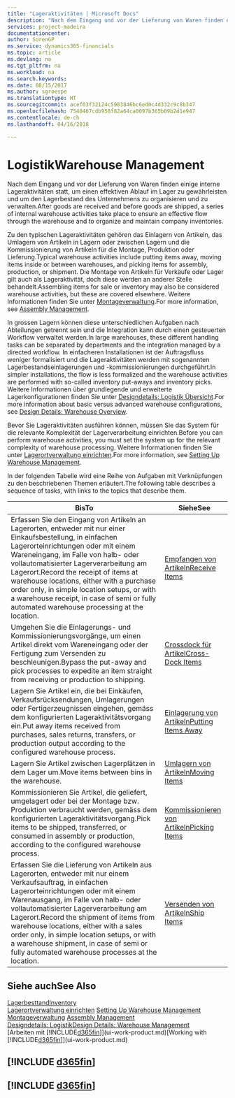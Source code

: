 ```yaml
---
title: "Lageraktivitäten | Microsoft Docs"
description: "Nach dem Eingang und vor der Lieferung von Waren finden einige interne Lageraktivitäten statt, um einen effektiven Ablauf im Lager zu gewährleisten und um den Lagerbestand des Unternehmens zu organisieren und zu verwalten."
services: project-madeira
documentationcenter: 
author: SorenGP
ms.service: dynamics365-financials
ms.topic: article
ms.devlang: na
ms.tgt_pltfrm: na
ms.workload: na
ms.search.keywords: 
ms.date: 08/15/2017
ms.author: sgroespe
ms.translationtype: HT
ms.sourcegitcommit: acef03f32124c5983846bc6ed0c4d332c9c8b347
ms.openlocfilehash: 7540467cdb958f82a64ca0097b365b09b2d1e947
ms.contentlocale: de-ch
ms.lasthandoff: 04/16/2018

---
```

# <a name="warehouse-management"></a><span data-ttu-id="cd103-103">Logistik</span><span class="sxs-lookup"><span data-stu-id="cd103-103">Warehouse Management</span></span>
<span data-ttu-id="cd103-104">Nach dem Eingang und vor der Lieferung von Waren finden einige interne Lageraktivitäten statt, um einen effektiven Ablauf im Lager zu gewährleisten und um den Lagerbestand des Unternehmens zu organisieren und zu verwalten.</span><span class="sxs-lookup"><span data-stu-id="cd103-104">After goods are received and before goods are shipped, a series of internal warehouse activities take place to ensure an effective flow through the warehouse and to organize and maintain company inventories.</span></span>

<span data-ttu-id="cd103-105">Zu den typischen Lageraktivitäten gehören das Einlagern von Artikeln, das Umlagern von Artikeln in Lagern oder zwischen Lagern und die Kommissionierung von Artikeln für die Montage, Produktion oder Lieferung.</span><span class="sxs-lookup"><span data-stu-id="cd103-105">Typical warehouse activities include putting items away, moving items inside or between warehouses, and picking items for assembly, production, or shipment.</span></span> <span data-ttu-id="cd103-106">Die Montage von Artikeln für Verkäufe oder Lager gilt auch als Lageraktivität, doch diese werden an anderer Stelle behandelt.</span><span class="sxs-lookup"><span data-stu-id="cd103-106">Assembling items for sale or inventory may also be considered warehouse activities, but these are covered elsewhere.</span></span> <span data-ttu-id="cd103-107">Weitere Informationen finden Sie unter [Montageverwaltung](assembly-assemble-items.md).</span><span class="sxs-lookup"><span data-stu-id="cd103-107">For more information, see [Assembly Management](assembly-assemble-items.md).</span></span>  

<span data-ttu-id="cd103-108">In grossen Lagern können diese unterschiedlichen Aufgaben nach Abteilungen getrennt sein und die Integration kann durch einen gesteuerten Workflow verwaltet werden.</span><span class="sxs-lookup"><span data-stu-id="cd103-108">In large warehouses, these different handling tasks can be separated by departments and the integration managed by a directed workflow.</span></span> <span data-ttu-id="cd103-109">In einfacheren Installationen ist der Auftragsfluss weniger formalisiert und die Lageraktivitäten werden mit sogenannten Lagerbestandseinlagerungen und -kommissionierungen durchgeführt.</span><span class="sxs-lookup"><span data-stu-id="cd103-109">In simpler installations, the flow is less formalized and the warehouse activities are performed with so-called inventory put-aways and inventory picks.</span></span> <span data-ttu-id="cd103-110">Weitere Informationen über grundlegende und erweiterte Lagerkonfigurationen finden Sie unter [Designdetails: Logistik Übersicht](design-details-warehouse-overview.md).</span><span class="sxs-lookup"><span data-stu-id="cd103-110">For more information about basic versus advanced warehouse configurations, see [Design Details: Warehouse Overview](design-details-warehouse-overview.md).</span></span>

<span data-ttu-id="cd103-111">Bevor Sie Lageraktivitäten ausführen können, müssen Sie das System für die relevante Komplexität der Lagerverarbeitung einrichten.</span><span class="sxs-lookup"><span data-stu-id="cd103-111">Before you can perform warehouse activities, you must set the system up for the relevant complexity of warehouse processing.</span></span> <span data-ttu-id="cd103-112">Weitere Informationen finden Sie unter [Lagerortverwaltung einrichten](warehouse-setup-warehouse.md).</span><span class="sxs-lookup"><span data-stu-id="cd103-112">For more information, see [Setting Up Warehouse Management](warehouse-setup-warehouse.md).</span></span>

 <span data-ttu-id="cd103-113">In der folgenden Tabelle wird eine Reihe von Aufgaben mit Verknüpfungen zu den beschriebenen Themen erläutert.</span><span class="sxs-lookup"><span data-stu-id="cd103-113">The following table describes a sequence of tasks, with links to the topics that describe them.</span></span>   

|<span data-ttu-id="cd103-114">**Bis**</span><span class="sxs-lookup"><span data-stu-id="cd103-114">**To**</span></span>|<span data-ttu-id="cd103-115">**Siehe**</span><span class="sxs-lookup"><span data-stu-id="cd103-115">**See**</span></span>|  
|------------|-------------|  
|<span data-ttu-id="cd103-116">Erfassen Sie den Eingang von Artikeln an Lagerorten, entweder mit nur einer Einkaufsbestellung, in einfachen Lagerorteinrichtungen oder mit einem Wareneingang, im Falle von halb- oder vollautomatisierter Lagerverarbeitung am Lagerort.</span><span class="sxs-lookup"><span data-stu-id="cd103-116">Record the receipt of items at warehouse locations, either with a purchase order only, in simple location setups, or with a warehouse receipt, in case of semi or fully automated warehouse processing at the location.</span></span>|[<span data-ttu-id="cd103-117">Empfangen von Artikeln</span><span class="sxs-lookup"><span data-stu-id="cd103-117">Receive Items</span></span>](warehouse-how-receive-items.md)|
|<span data-ttu-id="cd103-118">Umgehen Sie die Einlagerungs- und Kommissionierungsvorgänge, um einen Artikel direkt vom Wareneingang oder der Fertigung zum Versenden zu beschleunigen.</span><span class="sxs-lookup"><span data-stu-id="cd103-118">Bypass the put-away and pick processes to expedite an item straight from receiving or production to shipping.</span></span>|[<span data-ttu-id="cd103-119">Crossdock für Artikel</span><span class="sxs-lookup"><span data-stu-id="cd103-119">Cross-Dock Items</span></span>](warehouse-how-to-cross-dock-items.md)|    
|<span data-ttu-id="cd103-120">Lagern Sie Artikel ein, die bei Einkäufen, Verkaufsrücksendungen, Umlagerungen oder Fertigerzeugnissen eingehen, gemäss dem konfigurierten Lageraktivitätsvorgang ein.</span><span class="sxs-lookup"><span data-stu-id="cd103-120">Put away items received from purchases, sales returns, transfers, or production output according to the configured warehouse process.</span></span>|[<span data-ttu-id="cd103-121">Einlagerung von Artikeln</span><span class="sxs-lookup"><span data-stu-id="cd103-121">Putting Items Away</span></span>](warehouse-put-away-items.md)|
|<span data-ttu-id="cd103-122">Lagern Sie Artikel zwischen Lagerplätzen in dem Lager um.</span><span class="sxs-lookup"><span data-stu-id="cd103-122">Move items between bins in the warehouse.</span></span>|[<span data-ttu-id="cd103-123">Umlagern von Artikeln</span><span class="sxs-lookup"><span data-stu-id="cd103-123">Moving Items</span></span>](warehouse-move-items.md)|
|<span data-ttu-id="cd103-124">Kommissionieren Sie Artikel, die geliefert, umgelagert oder bei der Montage bzw. Produktion verbraucht werden, gemäss dem konfigurierten Lageraktivitätsvorgang.</span><span class="sxs-lookup"><span data-stu-id="cd103-124">Pick items to be shipped, transferred, or consumed in assembly or production, according to the configured warehouse process.</span></span>|[<span data-ttu-id="cd103-125">Kommissionieren von Artikeln</span><span class="sxs-lookup"><span data-stu-id="cd103-125">Picking Items</span></span>](warehouse-pick-items.md)|
|<span data-ttu-id="cd103-126">Erfassen Sie die Lieferung von Artikeln aus Lagerorten, entweder mit nur einem Verkaufsauftrag, in einfachen Lagerorteinrichtungen oder mit einem Warenausgang, im Falle von halb- oder vollautomatisierter Lagerverarbeitung am Lagerort.</span><span class="sxs-lookup"><span data-stu-id="cd103-126">Record the shipment of items from warehouse locations, either with a sales order only, in simple location setups, or with a warehouse shipment, in case of semi or fully automated warehouse processes at the location.</span></span>|[<span data-ttu-id="cd103-127">Versenden von Artikeln</span><span class="sxs-lookup"><span data-stu-id="cd103-127">Ship Items</span></span>](warehouse-how-ship-items.md)|  

## <a name="see-also"></a><span data-ttu-id="cd103-128">Siehe auch</span><span class="sxs-lookup"><span data-stu-id="cd103-128">See Also</span></span>  
[<span data-ttu-id="cd103-129">Lagerbesttand</span><span class="sxs-lookup"><span data-stu-id="cd103-129">Inventory</span></span>](inventory-manage-inventory.md)  
<span data-ttu-id="cd103-130">[Lagerortverwaltung einrichten](warehouse-setup-warehouse.md)   </span><span class="sxs-lookup"><span data-stu-id="cd103-130">[Setting Up Warehouse Management](warehouse-setup-warehouse.md)   </span></span>  
<span data-ttu-id="cd103-131">[Montageverwaltung](assembly-assemble-items.md)  </span><span class="sxs-lookup"><span data-stu-id="cd103-131">[Assembly Management](assembly-assemble-items.md)  </span></span>  
[<span data-ttu-id="cd103-132">Designdetails: Logistik</span><span class="sxs-lookup"><span data-stu-id="cd103-132">Design Details: Warehouse Management</span></span>](design-details-warehouse-management.md)  
<span data-ttu-id="cd103-133">[Arbeiten mit [!INCLUDE[d365fin](includes/d365fin_md.md)]](ui-work-product.md)</span><span class="sxs-lookup"><span data-stu-id="cd103-133">[Working with [!INCLUDE[d365fin](includes/d365fin_md.md)]](ui-work-product.md)</span></span>  

## [!INCLUDE [d365fin](includes/free_trial_md.md)]  
## [!INCLUDE [d365fin](includes/training_link_md.md)]

